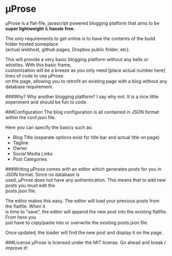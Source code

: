 μProse
====

μProse is a flat-file, javascript powered blogging platform that aims to be **super lightweight** &amp; **hassle free**.

The only requirements to get online is to have the contents of the build folder hosted someplace<br>
(actual webhost, github pages, Dropbox public folder, etc).

This will provide a very basic blogging platform without any bells or whistles. With this basic frame, <br>
customization will be a breeze as you only need [place actual number here] lines of code to use μProse <br>
on the page, allowing you to retrofit an existing page with a blog without any database requirement.

###Why?
Why another blogging platform? I say why not. It is a nice little experiment and should be fun to code.

###Configuration
The blog configuration is all contained in JSON format within the conf.json file.

Here you can specify the basics such as:
- Blog Title (separate options exist for title bar and actual title on page)
- Tagline
- Owner
- Social Media Links
- Post Categories

###Writing
μProse comes with an editor which generates posts for you in JSON format. Since no database is <br>
used, μProse does not have any authentication. This means that to add new posts you must edit the <br>
posts.json file.

The editor makes this easy. The editor will load your previous posts from the flatfile. When it<br>
is time to "save", the editor will append the new post into the existing flatfile. From here you<br>
just have to copy/paste into or overwrite the existing posts.json file.

Once updated, the loader will find the new post and display it on the page.

###License
μProse is licensed under the MIT license. Go ahead and break / improve it!
